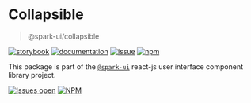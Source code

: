 # Collapsible
> @spark-ui/collapsible

[![storybook](https://img.shields.io/badge/storybook-black?logo=storybook)](https://sparkui.vercel.app/?path=/docs/components-collapsible--docs)
[![documentation](https://img.shields.io/badge/documentation-black?logo=googledocs)](https://sparkui-adv.vercel.app/docs/components/collapsible)
[![issue](https://img.shields.io/badge/report%20a%20bug-black?logo=openbugbounty&logoColor=red)](https://github.com/adevinta/spark/issues/new?&projects=4&template=bug-report.yml&assignees=&labels=component,collapsible)
[![npm](https://img.shields.io/npm/dt/%40spark-ui/collapsible?logo=npm&labelColor=black)](https://www.npmjs.com/package/@spark-ui/collapsible)


This package is part of the [`@spark-ui`](https://github.com/adevinta/spark) react-js user interface component library project.

[![Issues open](https://img.shields.io/github/issues-search/adevinta/spark?query=is%3Aopen%20label%3Acomponent%20label%3Acollapsible&logo=openbugbounty&logoColor=red&label=issues%20open&color=red)](https://github.com/adevinta/spark/issues?q=is%3Aopen+label%3Acomponent+label%3Acollapsible)
[![NPM](https://img.shields.io/npm/l/%40spark-ui%2Fcollapsible)](https://github.com/adevinta/spark/blob/main/packages/components/collapsible/LICENSE.md)
